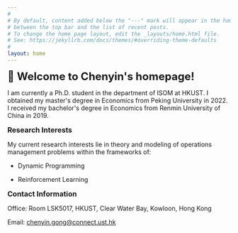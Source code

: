 ```yaml
---
#
# By default, content added below the "---" mark will appear in the home page
# between the top bar and the list of recent posts.
# To change the home page layout, edit the _layouts/home.html file.
# See: https://jekyllrb.com/docs/themes/#overriding-theme-defaults
#
layout: home
---
```

**<font size=5>:wave: Welcome to Chenyin's homepage!</font>**

I am currently a Ph.D. student in the department of ISOM at HKUST. I obtained my master's degree in Economics from Peking University in 2022. I received my bachelor's degree in Economics from Renmin University of China in 2019.

**<font size=3>Research Interests</font>**

My current research interests lie in theory and modeling of operations management problems within the frameworks of:

  * Dynamic Programming

  * Reinforcement Learning

**<font size=3>Contact Information</font>**

Office:
    Room LSK5017, HKUST, Clear Water Bay, Kowloon, Hong Kong

Email: 
    chenyin.gong@connect.ust.hk